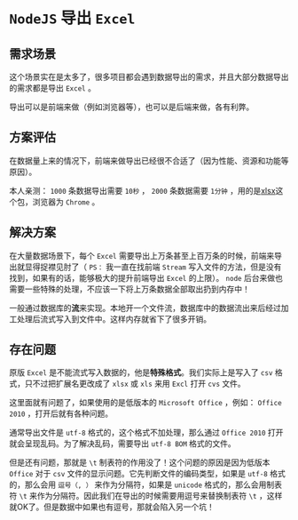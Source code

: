 # `NodeJS` 导出 `Excel`

## 需求场景

这个场景实在是太多了，很多项目都会遇到数据导出的需求，并且大部分数据导出的需求都是导出 `Excel` 。

导出可以是前端来做（例如浏览器等），也可以是后端来做，各有利弊。

## 方案评估

在数据量上来的情况下，前端来做导出已经很不合适了（因为性能、资源和功能等原因）。

本人亲测： `1000` 条数据导出需要 `10秒` ， `2000` 条数据需要 `1分钟` ，用的是[xlsx](https://www.npmjs.com/package/xlsx)这个包，浏览器为 `Chrome` 。

## 解决方案

在大量数据场景下，每个 `Excel` 需要导出上万条甚至上百万条的时候，前端来导出就显得捉襟见肘了（ `PS：` 我一直在找前端 `Stream` 写入文件的方法，但是没有找到，如果有的话，能够极大的提升前端导出 `Excel` 的上限）。 `node` 后台来做也需要一些特殊的处理，不应该一下将上万条数据全部取出扔到内存中！

一般通过数据库的**流**来实现。本地开一个文件流，数据库中的数据流出来后经过加工处理后流式写入到文件中。这样内存就省下了很多开销。

## 存在问题

原版 `Excel` 是不能流式写入数据的，他是**特殊格式**。我们实际上是写入了 `csv` 格式，只不过把扩展名更改成了 `xlsx` 或 `xls` 来用 `Excl` 打开 `cvs` 文件。

这里面就有问题了，如果使用的是低版本的 `Microsoft Office` ，例如： `Office 2010` ，打开后就有各种问题。

通常导出文件是 `utf-8` 格式的，这个格式不加处理，那么通过 `Office 2010` 打开就会呈现乱码。为了解决乱码，需要导出 `utf-8 BOM` 格式的文件。

但是还有问题，那就是 `\t` 制表符的作用没了！这个问题的原因是因为低版本 `Office` 对于 `csv` 文件的显示问题。它先判断文件的编码类型，如果是 `utf-8` 格式的，那么会用 `逗号（, ）` 来作为分隔符，如果是 `unicode` 格式的，那么会用制表符 `\t` 来作为分隔符。因此我们在导出的时候需要用逗号来替换制表符 `\t` ，这样就OK了。但是数据中如果也有逗号，那就会陷入另一个坑！
